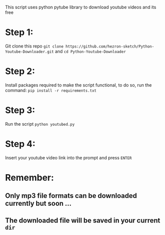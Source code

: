 This script uses python pytube library to download youtube videos and its free

# Step 1:

Git clone this repo
`git clone https://github.com/hezron-sketch/Python-Youtube-Downloader.git`
and
`cd Python-Youtube-Downloader`

# Step 2:

Install packages required to make the script functional, to do so, run the command:
`pip install -r requirements.txt`

# Step 3:

Run the script
`python youtubed.py`

# Step 4:

Insert your youtube video link into the prompt and press `ENTER`

# Remember:

## Only mp3 file formats can be downloaded currently but soon ...

## The downloaded file will be saved in your current `dir`
